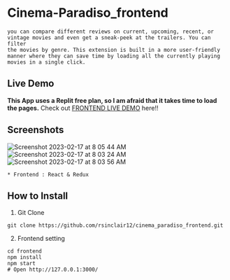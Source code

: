 # Cinema-Paradiso_frontend
```In this web application you will find many informative movie reviews,
you can compare different reviews on current, upcoming, recent, or
vintage movies and even get a sneak-peek at the trailers. You can filter
the movies by genre. This extension is built in a more user-friendly
manner where they can save time by loading all the currently playing
movies in a single click.
```
## Live Demo
**This App uses a Replit free plan, so I am afraid that it takes time to load the pages.**
Check out [FRONTEND LIVE DEMO](https://cinemaparadisofrontend.rsinclair12.repl.co) here!!

## Screenshots
![Screenshot 2023-02-17 at 8 05 44 AM](https://user-images.githubusercontent.com/97200801/219535218-c75a7d6c-0ced-4601-a01e-2048de7565a6.png)
![Screenshot 2023-02-17 at 8 03 24 AM](https://user-images.githubusercontent.com/97200801/219534905-888c8da3-65fd-4cbb-974b-b77736ee3473.png)
![Screenshot 2023-02-17 at 8 03 56 AM](https://user-images.githubusercontent.com/97200801/219534984-8b341f1e-bf4f-49d3-8ef3-fb2ef080cc7c.png)





```
* Frontend : React & Redux
```
## How to Install
1. Git Clone
```
git clone https://github.com/rsinclair12/cinema_paradiso_frontend.git
```

2. Frontend setting
```
cd frontend
npm install
npm start
# Open http://127.0.0.1:3000/
```

